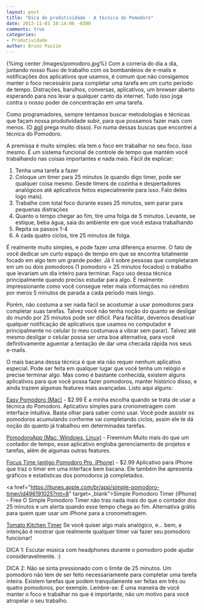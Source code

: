 ```yaml
---
layout: post
title: "Dica de produtividade - A técnica do Pomodoro"
date: 2013-11-03 10:14:06 -0300
comments: true
categories:
- Produtividade
author: Bruno Pazzim
---
```


{%img center /images/pomodoro.jpg%}
Com a correria do dia a dia, juntando nosso fluxo de trabalho com os bombardeios de e-mails e notificações dos aplicativos que usamos, é comum que não consigamos manter o foco necessário para completar uma tarefa em um curto período de tempo. Distrações, barulhos, conversas, aplicativos, um browser aberto esperando para nos levar a qualquer canto da internet. Tudo isso joga contra o nosso poder de concentração em uma tarefa.

<!-- more -->

Como programadores, sempre tentamos buscar metodologias e técnicas que façam nossa produtividade subir, para que possamos fazer mais com menos. (O <a href="http://blog.codeland.com.br//blog/2013/10/22/as-vantagens-de-comecar-pequeno/" target="_blank">ágil</a> prega muito disso). Foi numa dessas buscas que  encontrei a técnica do Pomodoro.

A premissa é muito simples: ela tem o foco em trabalhar no seu foco. Isso mesmo. É um sistema funcional de controle de tempo que mantém você trabalhando nas coisas importantes e nada mais. Fácil de explicar:
<ol>
  <li>Tenha uma tarefa a fazer</li>
  <li>Coloque um timer para 25 minutos (e quando digo timer, pode ser qualquer coisa mesmo. Desde timers de cozinha e despertadores analógicos até aplicativos feitos especialmente para isso. Falo deles logo mais).</li>
  <li>Trabalhe com total foco durante esses 25 minutos, sem parar para pequenas distrações</li>
  <li>Quanto o tempo chegar ao fim, tire uma folga de 5 minutos. Levante, se estique, beba água, saia do ambiente em que você estava trabalhando</li>
  <li>Repita os passos 1-4</li>
  <li>A cada quatro ciclos, tire 25 minutos de folga.</li>
</ol>
É realmente muito simples, e pode fazer uma diferença enorme. O fato de você dedicar um curto espaço de tempo em que se encontra totalmente focado em algo tem um grande poder. Já li sobre pessoas que completaram em um ou dois pomodoros (1 pomodoro = 25 minutos focados) o trabalho que levariam um dia inteiro para terminar. Faço uso dessa técnica principalmente quando preciso estudar para algo. É realmente impressionante como você consegue reter mais informações no cérebro por meros 5 minutos de parada a cada período mais longo.

Porém, não costuma a ser nada fácil se acostumar a usar pomodoros para completar suas tarefas. Talvez você não tenha noção do quanto se desligar do mundo por 25 minutos pode ser difícil. Para facilitar, devemos desativar qualquer notificação de aplicativos que usamos no computador e principalmente no celular (o meu costumava a vibrar sem parar). Talvez até mesmo desligar o celular possa ser uma boa alternativa, para você definitivamente aguentar a tentação de dar uma checada rápida nos seus e-mails.

O mais bacana dessa técnica é que ela não requer nenhum aplicativo especial. Pode ser feita em qualquer lugar que você tenha um relógio e precise terminar algo. Mas como é bastante conhecida, existem alguns aplicativos para que você possa fazer pomodoros, manter histórico disso, e ainda trazem algumas features mais avançadas. Listo aqui alguns:

<a href="https://itunes.apple.com/br/app/easy-pomodoro/id543027701?mt=12" target="_blank">Easy Pomodoro (Mac)</a> - $2.99
É a minha escolha quando se trata de usar a técnica do Pomodoro. Aplicativo simples para cronometragem com interface intuitiva. Basta olhar para saber como usar. Você pode assistir os pomodoros acumulando conforme vai completando ciclos, assim ele te dá noção do quanto já trabalhou em determinadas tarefas.

<a href="http://www.pomodoroapp.com/" target="_blank">PomodoroApp (Mac, Windows, Linux)</a> - Freemium
Muito mais do que um contador de tempo, esse aplicativo engloba gerenciamento de projetos e tarefas, além de algumas outras features.

<a href="https://itunes.apple.com/gb/app/pomodoropro/id340156917?mt=8" target="_blank">Focus Time (antigo Pomodoro Pro, iPhone)</a> - $2.99
Aplicativo para iPhone que traz o timer em uma interface bem bacana. Ele também lhe apresenta gráficos e estatísticas dos pomodoros já completados.

<a href="https://itunes.apple.com/br/app/simple-pomodoro-timer/id496191025?mt=8" target=_blank">Simple Pomodoro Timer (iPhone)</a> - Free
O Simple Pomodoro Timer não tras nada mais do que o contador dos 25 minutos e um alerta quando esse tempo chega ao fim. Alternativa grátis para quem quer usar um iPhone para a cronometragem.

<a href="http://www.ebay.com/itm/Best-msy-New-Quality-Novelty-Cooking-Tomato-60-Minute-Kitchen-Timer-stainless-/380646258999?pt=LH_DefaultDomain_0&hash=item58a048f937" target="_blank">Tomato Kitchen Timer</a>
Se você quiser algo mais analógico, e… bem, a intenção é mostrar que realmente qualquer timer vai fazer seu pomodoro funcionar!

DICA 1: Escutar música com headphones durante o pomodoro pode ajudar consideravelmente. :)

DICA 2: Não se sinta pressionado com o limite de 25 minutos. Um pomodoro não tem de ser feito necessariamente para completar uma tarefa inteira. Existem tarefas que podem tranquilamente ser feitas em três ou quatro pomodoros, por exemplo. Lembre-se: É uma maneira de você manter o foco e trabalhar no que é importante, não um motivo para você atropelar o seu trabalho.
